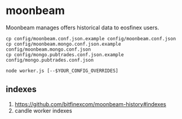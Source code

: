 # moonbeam

Moonbeam manages offers historical data to eosfinex users.

```
cp config/moonbeam.conf.json.example config/moonbeam.conf.json
cp config/moonbeam.mongo.conf.json.example config/moonbeam.mongo.conf.json
cp config/mongo.pubtrades.conf.json.example config/mongo.pubtrades.conf.json
```

```
node worker.js [--$YOUR_CONFIG_OVERRIDES]
```

## indexes

1. https://github.com/bitfinexcom/moonbeam-history#indexes
2. candle worker indexes
